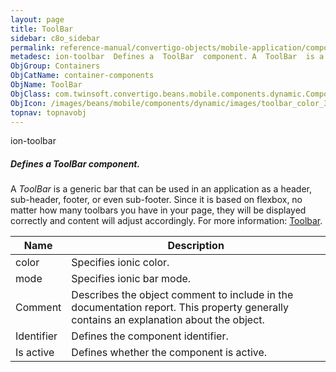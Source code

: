 ```yaml
---
layout: page
title: ToolBar
sidebar: c8o_sidebar
permalink: reference-manual/convertigo-objects/mobile-application/components/container-components/toolbar/
metadesc: ion-toolbar  Defines a  ToolBar  component. A  ToolBar  is a generic bar that can be used in an application as a header, sub-header, footer, or even s
ObjGroup: Containers
ObjCatName: container-components
ObjName: ToolBar
ObjClass: com.twinsoft.convertigo.beans.mobile.components.dynamic.ComponentManager$1
ObjIcon: /images/beans/mobile/components/dynamic/images/toolbar_color_32x32.png
topnav: topnavobj
---
```

ion-toolbar
##### Defines a <i>ToolBar</i> component.
A <i>ToolBar</i> is a generic bar that can be used in an application as a header, sub-header, footer, or even sub-footer.
Since it is based on flexbox, no matter how many toolbars you have in your page, they will be displayed correctly and content will adjust accordingly.
For more information: <a href='https://ionicframework.com/docs/v3/components/#toolbar' target='_blank'>Toolbar</a>.

Name | Description 
--- | ---
color | Specifies ionic color.
mode | Specifies ionic bar mode.
Comment | Describes the object comment to include in the documentation report.  This property generally contains an explanation about the object. 
Identifier | Defines the component identifier.  
Is active | Defines whether the component is active. 

